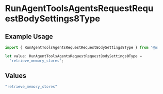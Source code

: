 # RunAgentToolsAgentsRequestRequestBodySettings8Type

## Example Usage

```typescript
import { RunAgentToolsAgentsRequestRequestBodySettings8Type } from "@orq-ai/node/models/operations";

let value: RunAgentToolsAgentsRequestRequestBodySettings8Type =
  "retrieve_memory_stores";
```

## Values

```typescript
"retrieve_memory_stores"
```